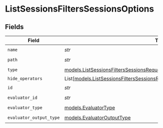 # ListSessionsFiltersSessionsOptions


## Fields

| Field                                                                                                                                                          | Type                                                                                                                                                           | Required                                                                                                                                                       | Description                                                                                                                                                    |
| -------------------------------------------------------------------------------------------------------------------------------------------------------------- | -------------------------------------------------------------------------------------------------------------------------------------------------------------- | -------------------------------------------------------------------------------------------------------------------------------------------------------------- | -------------------------------------------------------------------------------------------------------------------------------------------------------------- |
| `name`                                                                                                                                                         | *str*                                                                                                                                                          | :heavy_check_mark:                                                                                                                                             | N/A                                                                                                                                                            |
| `path`                                                                                                                                                         | *str*                                                                                                                                                          | :heavy_check_mark:                                                                                                                                             | N/A                                                                                                                                                            |
| `type`                                                                                                                                                         | [models.ListSessionsFiltersSessionsRequestRequestBodyQuery7OptionsType](../models/listsessionsfilterssessionsrequestrequestbodyquery7optionstype.md)           | :heavy_check_mark:                                                                                                                                             | N/A                                                                                                                                                            |
| `hide_operators`                                                                                                                                               | List[[models.ListSessionsFiltersSessionsRequestRequestBodyQuery7HideOperators](../models/listsessionsfilterssessionsrequestrequestbodyquery7hideoperators.md)] | :heavy_minus_sign:                                                                                                                                             | N/A                                                                                                                                                            |
| `id`                                                                                                                                                           | *str*                                                                                                                                                          | :heavy_check_mark:                                                                                                                                             | N/A                                                                                                                                                            |
| `evaluator_id`                                                                                                                                                 | *str*                                                                                                                                                          | :heavy_check_mark:                                                                                                                                             | N/A                                                                                                                                                            |
| `evaluator_type`                                                                                                                                               | [models.EvaluatorType](../models/evaluatortype.md)                                                                                                             | :heavy_check_mark:                                                                                                                                             | N/A                                                                                                                                                            |
| `evaluator_output_type`                                                                                                                                        | [models.EvaluatorOutputType](../models/evaluatoroutputtype.md)                                                                                                 | :heavy_check_mark:                                                                                                                                             | N/A                                                                                                                                                            |